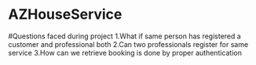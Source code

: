 # AZHouseService

#Questions faced during project
1.What if same person has registered a customer and professional both 
2.Can two professionals register for same service
3.How can we retrieve booking is done by proper authentication
